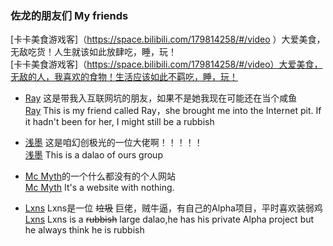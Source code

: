 ### 佐龙的朋友们   My friends

[卡卡美食游戏客]（https://space.bilibili.com/179814258/#/video ）大爱美食，无敌吃货！人生就该如此放肆吃，睡，玩！
<br> [卡卡美食游戏客]（https://space.bilibili.com/179814258/#/video）大爱美食，无敌的人，我喜欢的食物！生活应该如此不羁吃，睡，玩！

* [Ray](https://r-ay.cn) 这是带我入互联网坑的朋友，如果不是她我现在可能还在当个咸鱼
<br>[Ray](https://r-ay.cn) This is my friend called Ray，she brought me into the Internet pit. If it hadn't been for her, I might still be a rubbish

* [浅墨](https://www.romonov.com) 这是咱幻创极光的一位大佬啊！！！！！
<br>[浅墨](https://www.romonov.com) This is a dalao of ours group

* [Mc Myth](https://mc-myth.cn)的一个什么都没有的个人网站
<br> [Mc Myth](https://mc-myth.cn) It's a website with nothing.

* [Lxns](https://Lxns.ooo) Lxns是一位 ~~垃圾~~ 巨佬，贼牛逼，有自己的Alpha项目，平时喜欢装弱鸡
<br> [Lxns](https://Lxns.ooo) Lxns is a ~~rubbish~~ large dalao,he has his private Alpha project but he always think he is rubbish
